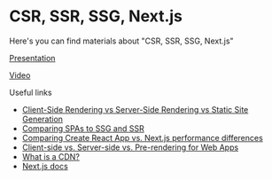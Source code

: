 # CSR, SSR, SSG, Next.js

Here's you can find materials about "CSR, SSR, SSG, Next.js"

[Presentation](https://docs.google.com/presentation/d/1T55b5JRbV6VKFLCkf-C9YfE82qrJRiUdDDHpfWJUT-U/edit?usp=sharing)

[Video](https://drive.google.com/file/d/1TMvem9EQlI8pKEiRlKxdP-xuDFVZePUn/view?usp=sharing)

Useful links

- [Client-Side Rendering vs Server-Side Rendering vs Static Site Generation](https://medium.com/verclaire-nine/client-side-rendering-vs-server-side-rendering-vs-static-site-generation-835972fc469c)
- [Comparing SPAs to SSG and SSR](https://fauna.com/blog/comparing-spas-to-ssg-and-ssr)
- [Comparing Create React App vs. Next.js performance differences](https://blog.logrocket.com/create-react-app-vs-next-js-performance-differences/)
- [Client-side vs. Server-side vs. Pre-rendering for Web Apps](https://www.toptal.com/front-end/client-side-vs-server-side-pre-rendering)
- [What is a CDN?](https://www.cloudflare.com/learning/cdn/what-is-a-cdn/)
- [Next.js docs](https://nextjs.org/docs/getting-started)
